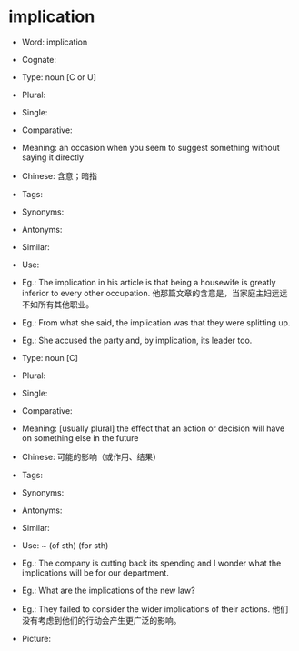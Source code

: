 # implication

- Word: implication
- Cognate: 

- Type: noun [C or U]
- Plural: 
- Single: 
- Comparative: 
- Meaning: an occasion when you seem to suggest something without saying it directly
- Chinese: 含意；暗指
- Tags: 
- Synonyms: 
- Antonyms: 
- Similar: 
- Use: 
- Eg.: The implication in his article is that being a housewife is greatly inferior to every other occupation. 他那篇文章的含意是，当家庭主妇远远不如所有其他职业。
- Eg.: From what she said, the implication was that they were splitting up.
- Eg.: She accused the party and, by implication, its leader too.

- Type: noun [C]
- Plural: 
- Single: 
- Comparative: 
- Meaning:  [usually plural] the effect that an action or decision will have on something else in the future
- Chinese: 可能的影响（或作用、结果）
- Tags: 
- Synonyms: 
- Antonyms: 
- Similar: 
- Use: ~ (of sth) (for sth)
- Eg.: The company is cutting back its spending and I wonder what the implications will be for our department.
- Eg.: What are the implications of the new law?
- Eg.: They failed to consider the wider implications of their actions. 他们没有考虑到他们的行动会产生更广泛的影响。
- Picture: 

